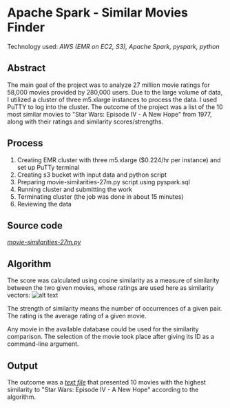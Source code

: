 # Apache Spark - Similar Movies Finder

Technology used: *AWS (EMR on EC2, S3), Apache Spark, pyspark, python*

## Abstract

The main goal of the project was to analyze 27 million movie ratings for 58,000 movies provided by 280,000 users.
Due to the large volume of data, I utilized a cluster of three m5.xlarge instances to process the data.
I used PuTTY to log into the cluster. The outcome of the project was a list of the 10 most similar
movies to "Star Wars: Episode IV - A New Hope" from 1977, along with their ratings and similarity scores/strengths.

## Process

1. Creating EMR cluster with three m5.xlarge ($0.224/hr per instance) and set up PuTTy terminal
2. Creating s3 bucket with input data and python script
3. Preparing movie-similarities-27m.py script using pyspark.sql
4. Running cluster and submitting the work
5. Terminating cluster (the job was done in about 15 minutes)
6. Reviewing the data


## Source code

[*movie-similarities-27m.py*](https://github.com/lucjankonopka/spark-movielens/blob/main/movie-similarities-27m.py)

## Algorithm

The score was calculated using cosine similarity as a measure of similarity between the two given movies, 
whose ratings are used here as similarity vectors:
![alt text](https://www.machinelearningplus.com/wp-content/uploads/2018/10/Cosine-Similarity-Formula-1.png)

The strength of similarity means the number of occurrences of a given pair. 
The rating is the average rating of a given movie. 

Any movie in the available database could be used for the similarity comparison. 
The selection of the movie took place after giving its ID as a command-line argument.

## Output

The outcome was a
[*text file*](https://github.com/lucjankonopka/spark-movielens/blob/main/similar_movies.txt)
that presented 10 movies with the highest similarity to "Star Wars: Episode IV - A New Hope" according to the algorithm.
